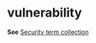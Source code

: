 # vulnerability

**See** [Security term collection](~/a-z-word-list-term-collections/term-collections/security-terms.md)
